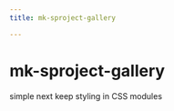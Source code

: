 ```yaml
---
title: mk-sproject-gallery

---
```


# mk-sproject-gallery

simple next
keep styling in CSS modules
